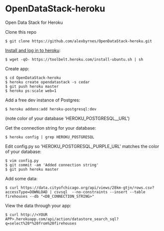 OpenDataStack-heroku
====================

Open Data Stack for Heroku

Clone this repo

    $ git clone https://github.com/alexbyrnes/OpenDataStack-heroku.git
  
[Install and log in to heroku](https://devcenter.heroku.com/articles/quickstart):

    $ wget -qO- https://toolbelt.heroku.com/install-ubuntu.sh | sh

Create app:

    $ cd OpenDataStack-heroku
    $ heroku create opendatastack -s cedar
    $ git push heroku master
    $ heroku ps:scale web=1

Add a free dev instance of Postgres:

    $ heroku addons:add heroku-postgresql:dev

(note color of your database 'HEROKU_POSTGRESQL_<COLOR>_URL')

Get the connection string for your database:

    $ heroku config | grep HEROKU_POSTGRESQL

Edit config.py so 'HEROKU_POSTGRESQL_PURPLE_URL' matches the color of your database:

    $ vim config.py
    $ git commit -am 'Added connection string'
    $ git push heroku master
    
Add some data:

    $ curl https://data.cityofchicago.org/api/views/28km-gtjn/rows.csv?accessType=DOWNLOAD | csvsql  --no-constraints --insert --table firehouses --db "<DB_CONNECTION_STRING>"

View the data through your app:

    $ curl http://<YOUR APP>.herokuapp.com/api/action/datastore_search_sql?q=select%20*%20from%20firehouses  


    
